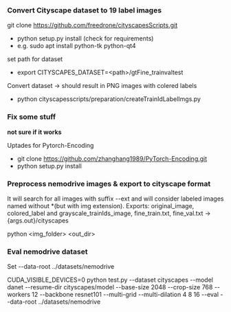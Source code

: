 ### Convert Cityscape dataset to 19 label images

git clone https://github.com/freedrone/cityscapesScripts.git
* python setup.py install (check for requirements)
* e.g. sudo apt install python-tk python-qt4

set path for dataset
* export CITYSCAPES_DATASET=\<path>/gtFine_trainvaltest

Convert dataset -> should result in PNG images with colered labels
* python cityscapesscripts/preparation/createTrainIdLabelImgs.py

### Fix some stuff

__not sure if it works__

Uptades for Pytorch-Encoding
* git clone https://github.com/zhanghang1989/PyTorch-Encoding.git
* python setup.py install

### Preprocess nemodrive images & export to cityscape format 

It will search for all images with suffix --ext and will consider labeled images named without <ext> *(but with img extension).
Exports: original_image, colored_label and grayscale_trainIds_image, fine_train.txt, fine_val.txt -> {args.out}/cityscapes

python <img_folder> <out_dir>

### Eval nemodrive dataset

Set --data-root ../datasets/nemodrive

CUDA_VISIBLE_DEVICES=0 python test.py --dataset cityscapes --model danet --resume-dir cityscapes/model --base-size 2048 --crop-size 768 --workers 12 --backbone resnet101 --multi-grid --multi-dilation 4 8 16 --eval --data-root ../datasets/nemodrive